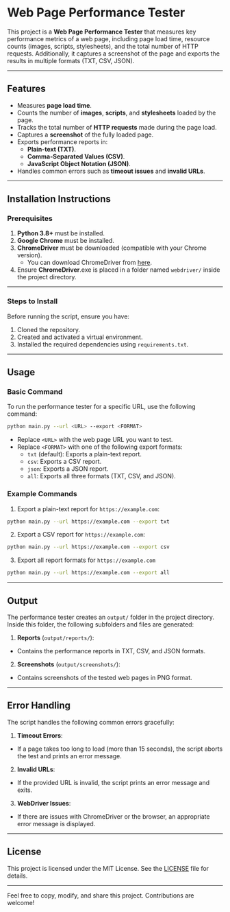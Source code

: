 # **Web Page Performance Tester**

This project is a **Web Page Performance Tester** that measures key performance metrics of a web page, including page load time, resource counts (images, scripts, stylesheets), and the total number of HTTP requests. Additionally, it captures a screenshot of the page and exports the results in multiple formats (TXT, CSV, JSON).

---

## **Features**

- Measures **page load time**.
- Counts the number of **images**, **scripts**, and **stylesheets** loaded by the page.
- Tracks the total number of **HTTP requests** made during the page load.
- Captures a **screenshot** of the fully loaded page.
- Exports performance reports in:
  - **Plain-text (TXT)**.
  - **Comma-Separated Values (CSV)**.
  - **JavaScript Object Notation (JSON)**.
- Handles common errors such as **timeout issues** and **invalid URLs**.

---

## **Installation Instructions**

### **Prerequisites**

1. **Python 3.8+** must be installed.
2. **Google Chrome** must be installed.
3. **ChromeDriver** must be downloaded (compatible with your Chrome version).
   - You can download ChromeDriver from [here](https://sites.google.com/chromium.org/driver/downloads).
4. Ensure **ChromeDriver**.exe is placed in a folder named `webdriver/` inside the project directory.

---

### **Steps to Install**

Before running the script, ensure you have:

1. Cloned the repository.
2. Created and activated a virtual environment.
3. Installed the required dependencies using `requirements.txt`.

---

## **Usage**

### **Basic Command**

To run the performance tester for a specific URL, use the following command:

```bash
python main.py --url <URL> --export <FORMAT>
```

- Replace `<URL>` with the web page URL you want to test.
- Replace `<FORMAT>` with one of the following export formats:
  - `txt` (default): Exports a plain-text report.
  - `csv`: Exports a CSV report.
  - `json`: Exports a JSON report.
  - `all`: Exports all three formats (TXT, CSV, and JSON).

### **Example Commands**

1. Export a plain-text report for `https://example.com`:

```bash
python main.py --url https://example.com --export txt
```

2. Export a CSV report for `https://example.com`:

```bash
python main.py --url https://example.com --export csv
```

3. Export all report formats for `https://example.com`

```bash
python main.py --url https://example.com --export all
```


---

## **Output**

The performance tester creates an `output/` folder in the project directory. Inside this folder, the following subfolders and files are generated:

1. **Reports** (`output/reports/`):
- Contains the performance reports in TXT, CSV, and JSON formats.

2. **Screenshots** (`output/screenshots/`):
- Contains screenshots of the tested web pages in PNG format.

---

## **Error Handling**

The script handles the following common errors gracefully:

1. **Timeout Errors**: 
- If a page takes too long to load (more than 15 seconds), the script aborts the test and prints an error message.

2. **Invalid URLs**: 
- If the provided URL is invalid, the script prints an error message and exits.

3. **WebDriver Issues**:
- If there are issues with ChromeDriver or the browser, an appropriate error message is displayed.

---

## **License**

This project is licensed under the MIT License. See the [LICENSE](LICENSE) file for details.

---

Feel free to copy, modify, and share this project. Contributions are welcome!